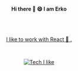 <div align="center">

 <h4> Hi there 👋 😄 I am Erko</h4>
 <br />
 <a href="https://erkodev.fi/"> 

 <br />
 <p>I like to work with React 🌱 . </p>
 

 <br /> 
 
[![Tech I like](https://github-readme-stats.vercel.app/api/top-langs/?username=erkanisuf&layout=compact&theme=dark)](https://github.com/anuraghazra/github-readme-stats)

</div>
<!--
**erkanisuf/erkanisuf** is a ✨ _special_ ✨ repository because its `README.md` (this file) appears on your GitHub profile.

Here are some ideas to get you started:

- 🔭 I’m currently working on ...
- 🌱 I’m currently learning ...
- 👯 I’m looking to collaborate on ...
- 🤔 I’m looking for help with ...
- 💬 Ask me about ...
- 📫 How to reach me: ...
- 😄 Pronouns: ...
- ⚡ Fun fact: ...
-->
